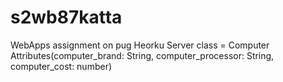 # s2wb87katta
WebApps assignment on pug Heorku Server class = Computer Attributes(computer_brand: String, computer_processor: String, computer_cost: number)
